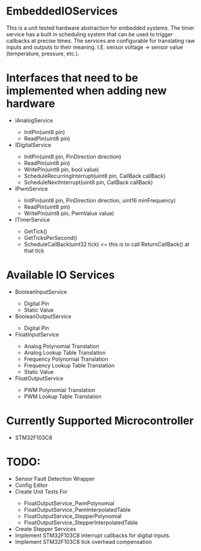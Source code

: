 # EmbeddedIOServices
This is a unit tested hardware abstraction for embedded systems. The timer service has a built in scheduling system that can be used to trigger callbacks at precise times. The services are configurable for translating raw inputs and outputs to their meaning. I.E. sensor voltage -> sensor value (temperature, pressure, etc.).

# Interfaces that need to be implemented when adding new hardware
<ul>
  <li>IAnalogService</li>
  <ul>
    <li>InitPin(uint8 pin)</li>
    <li>ReadPin(uint8 pin)</li>
  </ul>
  <li>IDigitalService</li>
  <ul>
    <li>InitPin(uint8 pin, PinDirection direction)</li>
    <li>ReadPin(uint8 pin)</li>
    <li>WritePin(uint8 pin, bool value)</li>
    <li>ScheduleRecurringInterrupt(uint8 pin, CallBack callBack)
    <li>ScheduleNextInterrupt(uint8 pin, CallBack callBack)
  </ul>
  <li>IPwmService</li>
  <ul>
    <li>InitPin(uint8 pin, PinDirection direction, uint16 minFrequency)</li>
    <li>ReadPin(uint8 pin)</li>
    <li>WritePin(uint8 pin, PwmValue value)</li>
  </ul>
  <li>ITimerService</li>
  <ul>
    <li>GetTick()</li>
    <li>GetTicksPerSecond()</li>
    <li>ScheduleCallBack(uint32 tick) <= this is to call ReturnCallBack() at that tick</li>
  </ul>
</ul>

# Available IO Services
<ul>
  <li>BooleanInputService</li>
  <ul>
    <li>Digital Pin</li>
    <li>Static Value</li>
  </ul>
  <li>BooleanOutputService</li>
  <ul>
    <li>Digital Pin</li>
  </ul>
  <li>FloatInputService</li>
  <ul>
    <li>Analog Polynomial Translation</li>
    <li>Analog Lookup Table Translation</li>
    <li>Frequency Polynomial Translation</li>
    <li>Frequency Lookup Table Translation</li>
    <li>Static Value</li>
  </ul>
  <li>FloatOutputService</li>
  <ul>
    <li>PWM Polynomial Translation</li>
    <li>PWM Lookup Table Translation</li>
  </ul>
</ul>

# Currently Supported Microcontroller
<ul>
  <li>STM32F103C8</li>
 </ul>

# TODO:
<ul>
  <li>Sensor Fault Detection Wrapper</li>
  <li>Config Editor</li>
  <li>Create Unit Tests For</li>
  <ul>
    <li>FloatOutputService_PwmPolynomial</li>
    <li>FloatOutputService_PwmInterpolatedTable</li>
    <li>FloatOutputService_StepperPolynomial</li>
    <li>FloatOutputService_StepperInterpolatedTable</li>
  </ul>
  <li>Create Stepper Services</li>
  <li>Implement STM32F103C8 interrupt callbacks for digital inputs.</li>
  <li>Implement STM32F103C8 tick overhead compensation</li>
</ul>
  
